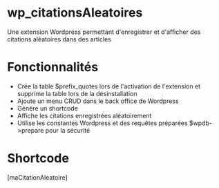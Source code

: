 # wp_citationsAleatoires
Une extension Wordpress permettant d'enregistrer et d'afficher des citations aléatoires dans des articles

# Fonctionnalités
<ul>
  <li>Crée la table $prefix_quotes lors de l'activation de l'extension et supprime la table lors de la désinstallation</li>
  <li>Ajoute un menu CRUD dans le back office de Wordpress</li>
  <li>Génère un shortcode</li>
  <li>Affiche les citations enregistrées aléatoirement</li>
  <li>Utilise les constantes Wordpress et des requêtes préparées $wpdb->prepare pour la sécurité</li>
</ul>

# Shortcode
[maCitationAleatoire]
